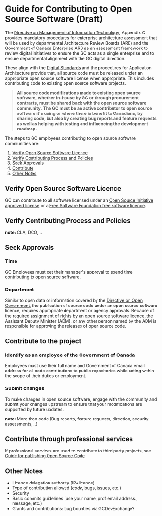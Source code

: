# Guide for Contributing to Open Source Software (Draft)

The [Directive on Management of Information Technology](https://www.tbs-sct.gc.ca/pol/doc-eng.aspx?id=15249), Appendix C provides mandatory procedures for enterprise architecture assessment that will be used by departmental Architecture Review Boards (ARB) and the Government of Canada Enterprise ARB as an assessment framework to review digital initiatives to ensure the GC acts as a single enterprise and to ensure departmental alignment with the GC digital direction.

These align with the [Digital Standards](https://www.canada.ca/en/government/publicservice/modernizing/government-canada-digital-standards.html) and the procedures for Application Architecture provide that, all source code must be released under an appropriate open source software license when appropriate. This includes contributing code to existing open source software projects.

> **All source code modifications made to existing open source software, whether in-house by GC or through procurement contracts, must be shared back with the open source software community.**
> **The GC must be an active contributor to open source software it's using or where there is benefit to Canadians, by sharing code, but also by creating bug reports and feature requests as well as helping with testing and influencing the development roadmap.**

The steps to GC employees contributing to open source software communities are:

1. [Verify Open Source Software Licence](#verify-open-source-software-licence)
1. [Verify Contributing Process and Policies](#verify-contributing-process-and-policies)
1. [Seek Approvals](#seek-approvals)
1. [Contribute](#contribute)
1. [Other Notes](#other-notes)

## Verify Open Source Software Licence

GC can contribute to all software licensed under an [Open Source Initiative approved license](https://opensource.org/licenses) or a [Free Software Foundation free software licence](https://www.gnu.org/licenses/license-list.html).

## Verify Contributing Process and Policies

**note:** CLA, DCO, ..

## Seek Approvals

### Time

GC Employees must get their manager's approval to spend time contributing to open source software.

### Department

Similar to open data or information covered by the [Directive on Open Government](https://www.tbs-sct.gc.ca/pol/doc-eng.aspx?id=28108), the publication of source code under an open source software licence, requires appropriate department or agency approvals.
Because of the required assignment of rights by an open source software licence, the Assistant Deputy Minister (ADM), or any other person named by the ADM is responsible for approving the releases of open source code.

## Contribute to the project

### Identify as an employee of the Government of Canada

Employees must use their full name and Government of Canada email address for all code contributions to public repositories while acting within the scope of their duties or employment.

### Submit changes

To make changes in open source software, engage with the community and submit your changes upstream to ensure that your modifications are supported by future updates.

**note:** More than code (Bug reports, feature requests, direction, security assessments, ..)

## Contribute through professional services

If professional services are used to contribute to third party projects, see [Guide for publishing Open Source Code](publishing-open-source-code.md#obtain-rights-to-custom-code-in-contracts)

## Other Notes

* Licence delegation authority (IP+licence)
* Type of contribution allowed (_code_, bugs, issues, etc.)
* Security
* Basic commits guidelines (use your name, prof email address., message, etc.)
* Grants and contributions: bug bounties via GCDevExchange?
